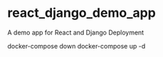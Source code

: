 # react_django_demo_app #
A demo app for React and Django Deployment

docker-compose down
docker-compose up -d

